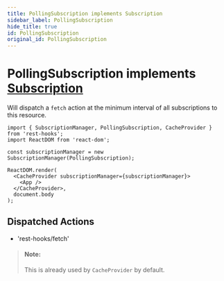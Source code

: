 ```yaml
---
title: PollingSubscription implements Subscription
sidebar_label: PollingSubscription
hide_title: true
id: PollingSubscription
original_id: PollingSubscription
---
```


# PollingSubscription implements [Subscription](./SubscriptionManager.md)

Will dispatch a `fetch` action at the minimum interval of all subscriptions to this
resource.

```tsx
import { SubscriptionManager, PollingSubscription, CacheProvider } from 'rest-hooks';
import ReactDOM from 'react-dom';

const subscriptionManager = new SubscriptionManager(PollingSubscription);

ReactDOM.render(
  <CacheProvider subscriptionManager={subscriptionManager}>
    <App />
  </CacheProvider>,
  document.body
);
```

## Dispatched Actions

- 'rest-hooks/fetch'

> #### Note:
>
> This is already used by `CacheProvider` by default.
